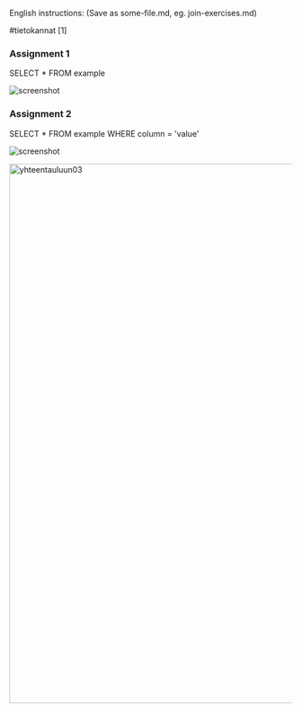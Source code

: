 English instructions:
(Save as some-file.md, eg. join-exercises.md)

#tietokannat [1]

### Assignment 1
SELECT * FROM example 

![screenshot](<img width="960" alt="relaatiokannanperus" src="https://github.com/user-attachments/assets/df4a8bb0-b52c-4fa0-9328-f896aed1c73a">
)

### Assignment 2
SELECT * FROM example WHERE column = 'value' 

![screenshot](<img width="960" alt="yhteentauluun03" src="https://github.com/user-attachments/assets/b53c6c0f-903e-4219-9e5a-16ebcf7445f2">)


<img width="960" alt="yhteentauluun03" src="https://github.com/user-attachments/assets/bbb0090b-3d70-484d-b981-ecf18af9021d">
